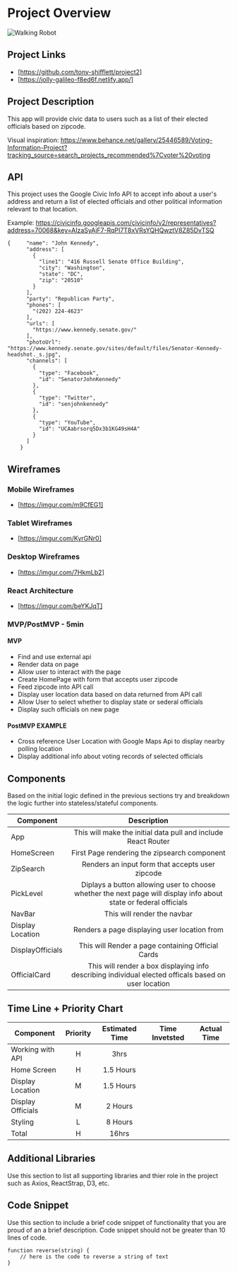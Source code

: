 # Project Overview
![Walking Robot](https://media.giphy.com/media/CoD1p64HU8DjsX7dlr/giphy.gif)
## Project Links

- [https://github.com/tony-shifflett/project2]
- [https://jolly-galileo-f8ed6f.netlify.app/]

## Project Description

This app will provide civic data to users such as a list of their
elected officials based on zipcode. 

Visual inspiration: https://www.behance.net/gallery/25446589/Voting-Information-Project?tracking_source=search_projects_recommended%7Cvoter%20voting


## API

This project uses the Google Civic Info API to accept info about a user's address and return a list of elected officials and other political information relevant to that location. 

Example: 
https://civicinfo.googleapis.com/civicinfo/v2/representatives?address=70068&key=AIzaSyAjF7-RqPI7T8xVRsYQHQwztV8Z85DvTSQ

```
{     "name": "John Kennedy",
      "address": [
        {
          "line1": "416 Russell Senate Office Building",
          "city": "Washington",
          "state": "DC",
          "zip": "20510"
        }
      ],
      "party": "Republican Party",
      "phones": [
        "(202) 224-4623"
      ],
      "urls": [
        "https://www.kennedy.senate.gov/"
      ],
      "photoUrl": "https://www.kennedy.senate.gov/sites/default/files/Senator-Kennedy-headshot._s.jpg",
      "channels": [
        {
          "type": "Facebook",
          "id": "SenatorJohnKennedy"
        },
        {
          "type": "Twitter",
          "id": "senjohnkennedy"
        },
        {
          "type": "YouTube",
          "id": "UCAabrsorq5Dx3b1KG49sH4A"
        }
      ]
    }
```


## Wireframes

### Mobile Wireframes
- [https://imgur.com/m9CfEG1]
### Tablet Wireframes
- [https://imgur.com/KyrGNr0]
### Desktop Wireframes
- [https://imgur.com/7HkmLb2]
### React Architecture
- [https://imgur.com/beYKJqT]


### MVP/PostMVP - 5min
 

#### MVP 
- Find and use external api 
- Render data on page 
- Allow user to interact with the page
- Create HomePage with form that accepts user zipcode
- Feed zipcode into API call
- Display user location data based on data returned from API call
- Allow User to select whether to display state or sederal officials
- Display such officials on new page

#### PostMVP EXAMPLE

- Cross reference User Location with Google Maps Api to display nearby polling location 
- Display additional info about voting records of selected officials


## Components
Based on the initial logic defined in the previous sections try and breakdown the logic further into stateless/stateful components. 

| Component | Description | 
| --- | :---: |  
| App | This will make the initial data pull and include React Router| 
|HomeScreen| First Page rendering the zipsearch component|
|ZipSearch|Renders an input form that accepts user zipcode|
|PickLevel|Diplays a button allowing user to choose whether the next page will display info about state or federal officials|
| NavBar| This will render the navbar | 
|Display Location| Renders a page displaying user location from 
|DisplayOfficials| This will Render a page containing Official Cards
| OfficialCard| This will render a box displaying info describing individual elected officals based on user location| 

## Time Line + Priority Chart
| Component | Priority | Estimated Time | Time Invetsted | Actual Time |
| --- | :---: |  :---: | :---: | :---: |
| Working with API | H | 3hrs|
| Home Screen |H| 1.5 Hours|
| Display Location |M| 1.5 Hours|
| Display Officials|M| 2 Hours|
| Styling|L| 8 Hours|
| Total | H | 16hrs| 

## Additional Libraries
 Use this section to list all supporting libraries and thier role in the project such as Axios, ReactStrap, D3, etc. 

## Code Snippet

Use this section to include a brief code snippet of functionality that you are proud of an a brief description.  Code snippet should not be greater than 10 lines of code. 

```
function reverse(string) {
	// here is the code to reverse a string of text
}
```